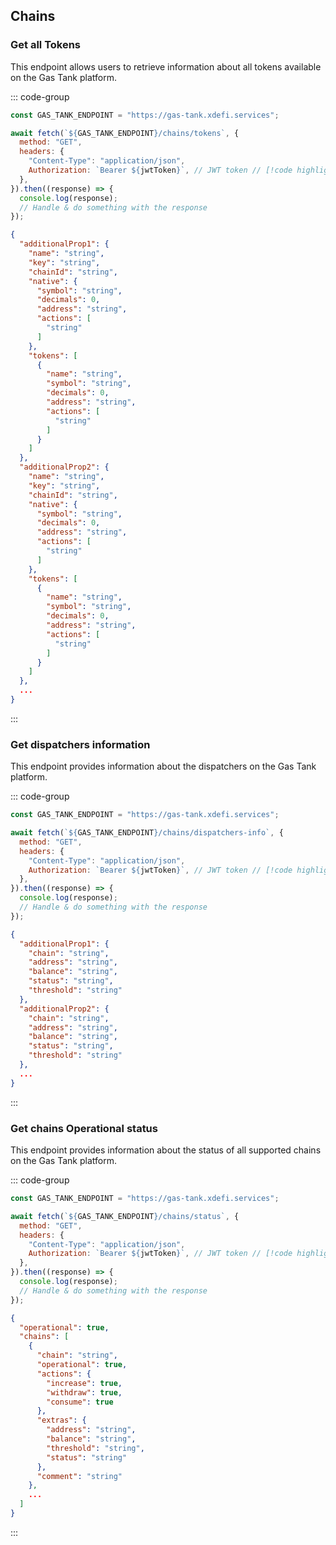 ## Chains

### Get all Tokens

This endpoint allows users to retrieve information about all tokens available on the Gas Tank platform.

::: code-group

```javascript [Request]
const GAS_TANK_ENDPOINT = "https://gas-tank.xdefi.services";

await fetch(`${GAS_TANK_ENDPOINT}/chains/tokens`, {
  method: "GET",
  headers: {
    "Content-Type": "application/json",
    Authorization: `Bearer ${jwtToken}`, // JWT token // [!code highlight]
  },
}).then((response) => {
  console.log(response);
  // Handle & do something with the response
});
```

```json [Response]
{
  "additionalProp1": {
    "name": "string",
    "key": "string",
    "chainId": "string",
    "native": {
      "symbol": "string",
      "decimals": 0,
      "address": "string",
      "actions": [
        "string"
      ]
    },
    "tokens": [
      {
        "name": "string",
        "symbol": "string",
        "decimals": 0,
        "address": "string",
        "actions": [
          "string"
        ]
      }
    ]
  },
  "additionalProp2": {
    "name": "string",
    "key": "string",
    "chainId": "string",
    "native": {
      "symbol": "string",
      "decimals": 0,
      "address": "string",
      "actions": [
        "string"
      ]
    },
    "tokens": [
      {
        "name": "string",
        "symbol": "string",
        "decimals": 0,
        "address": "string",
        "actions": [
          "string"
        ]
      }
    ]
  },
  ...
}
```

:::

### Get dispatchers information

This endpoint provides information about the dispatchers on the Gas Tank platform.

::: code-group

```javascript [Request]
const GAS_TANK_ENDPOINT = "https://gas-tank.xdefi.services";

await fetch(`${GAS_TANK_ENDPOINT}/chains/dispatchers-info`, {
  method: "GET",
  headers: {
    "Content-Type": "application/json",
    Authorization: `Bearer ${jwtToken}`, // JWT token // [!code highlight]
  },
}).then((response) => {
  console.log(response);
  // Handle & do something with the response
});
```

```json [Response]
{
  "additionalProp1": {
    "chain": "string",
    "address": "string",
    "balance": "string",
    "status": "string",
    "threshold": "string"
  },
  "additionalProp2": {
    "chain": "string",
    "address": "string",
    "balance": "string",
    "status": "string",
    "threshold": "string"
  },
  ...
}
```

:::

### Get chains Operational status

This endpoint provides information about the status of all supported chains on the Gas Tank platform.

::: code-group

```javascript [Request]
const GAS_TANK_ENDPOINT = "https://gas-tank.xdefi.services";

await fetch(`${GAS_TANK_ENDPOINT}/chains/status`, {
  method: "GET",
  headers: {
    "Content-Type": "application/json",
    Authorization: `Bearer ${jwtToken}`, // JWT token // [!code highlight]
  },
}).then((response) => {
  console.log(response);
  // Handle & do something with the response
});
```

```json [Response]
{
  "operational": true,
  "chains": [
    {
      "chain": "string",
      "operational": true,
      "actions": {
        "increase": true,
        "withdraw": true,
        "consume": true
      },
      "extras": {
        "address": "string",
        "balance": "string",
        "threshold": "string",
        "status": "string"
      },
      "comment": "string"
    },
    ...
  ]
}
```

:::
